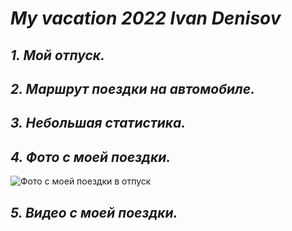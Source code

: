 # *My vacation 2022 Ivan Denisov*

## _1. Мой отпуск._

## _2. Маршрут поездки на автомобиле._

## _3. Небольшая статистика._

## _4. Фото с моей поездки._

![Фото с моей поездки в отпуск](!1.jpg)




## _5. Видео с моей поездки._